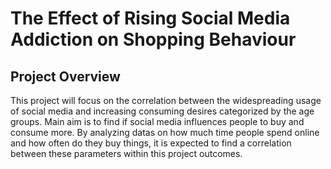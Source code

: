 # The Effect of Rising Social Media Addiction on Shopping Behaviour

## Project Overview
This project will focus on the correlation between the widespreading usage of social media and increasing consuming desires categorized by the age groups. Main aim is to find if social media influences people to buy and consume more. By analyzing datas on how much time people spend online and how often do they buy things, it is expected to find a correlation between these parameters within this project outcomes.

